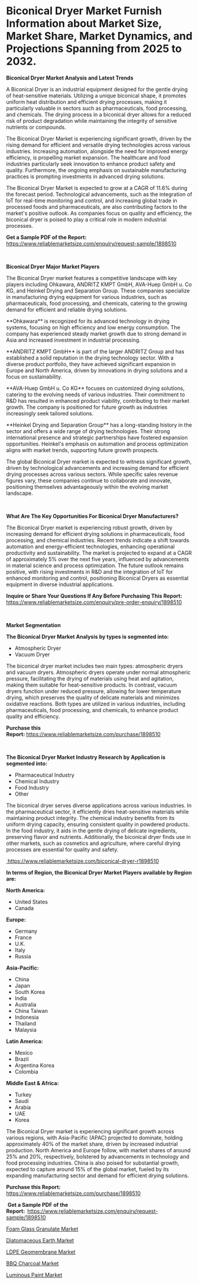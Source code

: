 <p><h1>Biconical Dryer Market Furnish Information about Market Size, Market Share, Market Dynamics, and Projections Spanning from 2025 to 2032.</h1></p><p><strong>Biconical Dryer Market Analysis and Latest Trends</strong></p>
<p><p>A Biconical Dryer is an industrial equipment designed for the gentle drying of heat-sensitive materials. Utilizing a unique biconical shape, it promotes uniform heat distribution and efficient drying processes, making it particularly valuable in sectors such as pharmaceuticals, food processing, and chemicals. The drying process in a biconical dryer allows for a reduced risk of product degradation while maintaining the integrity of sensitive nutrients or compounds.</p><p>The Biconical Dryer Market is experiencing significant growth, driven by the rising demand for efficient and versatile drying technologies across various industries. Increasing automation, alongside the need for improved energy efficiency, is propelling market expansion. The healthcare and food industries particularly seek innovation to enhance product safety and quality. Furthermore, the ongoing emphasis on sustainable manufacturing practices is prompting investments in advanced drying solutions.</p><p>The Biconical Dryer Market is expected to grow at a CAGR of 11.6% during the forecast period. Technological advancements, such as the integration of IoT for real-time monitoring and control, and increasing global trade in processed foods and pharmaceuticals, are also contributing factors to the market's positive outlook. As companies focus on quality and efficiency, the biconical dryer is poised to play a critical role in modern industrial processes.</p></p>
<p><strong>Get a Sample PDF of the Report:&nbsp;</strong> <a href="https://www.reliablemarketsize.com/enquiry/request-sample/1898510?utm_campaign=1131&utm_medium=2&utm_source=Github&utm_content=ia&utm_term=31032025&utm_id=biconical-dryer">https://www.reliablemarketsize.com/enquiry/request-sample/1898510</a></p>
<p>&nbsp;</p>
<p><strong>Biconical Dryer Major Market Players</strong></p>
<p><p>The Biconical Dryer market features a competitive landscape with key players including Ohkawara, ANDRITZ KMPT GmbH, AVA-Huep GmbH u. Co KG, and Heinkel Drying and Separation Group. These companies specialize in manufacturing drying equipment for various industries, such as pharmaceuticals, food processing, and chemicals, catering to the growing demand for efficient and reliable drying solutions.</p><p>**Ohkawara** is recognized for its advanced technology in drying systems, focusing on high efficiency and low energy consumption. The company has experienced steady market growth due to strong demand in Asia and increased investment in industrial processing. </p><p>**ANDRITZ KMPT GmbH** is part of the larger ANDRITZ Group and has established a solid reputation in the drying technology sector. With a diverse product portfolio, they have achieved significant expansion in Europe and North America, driven by innovations in drying solutions and a focus on sustainability.</p><p>**AVA-Huep GmbH u. Co KG** focuses on customized drying solutions, catering to the evolving needs of various industries. Their commitment to R&D has resulted in enhanced product viability, contributing to their market growth. The company is positioned for future growth as industries increasingly seek tailored solutions.</p><p>**Heinkel Drying and Separation Group** has a long-standing history in the sector and offers a wide range of drying technologies. Their strong international presence and strategic partnerships have fostered expansion opportunities. Heinkel's emphasis on automation and process optimization aligns with market trends, supporting future growth prospects.</p><p>The global Biconical Dryer market is expected to witness significant growth, driven by technological advancements and increasing demand for efficient drying processes across various sectors. While specific sales revenue figures vary, these companies continue to collaborate and innovate, positioning themselves advantageously within the evolving market landscape.</p></p>
<p>&nbsp;</p>
<p><strong>What Are The Key Opportunities For Biconical Dryer Manufacturers?</strong></p>
<p><p>The Biconical Dryer market is experiencing robust growth, driven by increasing demand for efficient drying solutions in pharmaceuticals, food processing, and chemical industries. Recent trends indicate a shift towards automation and energy-efficient technologies, enhancing operational productivity and sustainability. The market is projected to expand at a CAGR of approximately 5% over the next five years, influenced by advancements in material science and process optimization. The future outlook remains positive, with rising investments in R&D and the integration of IoT for enhanced monitoring and control, positioning Biconical Dryers as essential equipment in diverse industrial applications.</p></p>
<p><strong>Inquire or Share Your Questions If Any Before Purchasing This Report:</strong> <a href="https://www.reliablemarketsize.com/enquiry/pre-order-enquiry/1898510?utm_campaign=1131&utm_medium=2&utm_source=Github&utm_content=ia&utm_term=31032025&utm_id=biconical-dryer">https://www.reliablemarketsize.com/enquiry/pre-order-enquiry/1898510</a></p>
<p>&nbsp;</p>
<p><strong>Market Segmentation</strong></p>
<p><strong>The Biconical Dryer Market Analysis by types is segmented into:</strong></p>
<p><ul><li>Atmospheric Dryer</li><li>Vacuum Dryer</li></ul></p>
<p><p>The biconical dryer market includes two main types: atmospheric dryers and vacuum dryers. Atmospheric dryers operate under normal atmospheric pressure, facilitating the drying of materials using heat and agitation, making them suitable for heat-sensitive products. In contrast, vacuum dryers function under reduced pressure, allowing for lower temperature drying, which preserves the quality of delicate materials and minimizes oxidative reactions. Both types are utilized in various industries, including pharmaceuticals, food processing, and chemicals, to enhance product quality and efficiency.</p></p>
<p><strong>Purchase this Report:&nbsp;</strong><a href="https://www.reliablemarketsize.com/purchase/1898510?utm_campaign=1131&utm_medium=2&utm_source=Github&utm_content=ia&utm_term=31032025&utm_id=biconical-dryer">https://www.reliablemarketsize.com/purchase/1898510</a></p>
<p>&nbsp;</p>
<p><strong>The Biconical Dryer Market Industry Research by Application is segmented into:</strong></p>
<p><ul><li>Pharmaceutical Industry</li><li>Chemical Industry</li><li>Food Industry</li><li>Other</li></ul></p>
<p><p>The biconical dryer serves diverse applications across various industries. In the pharmaceutical sector, it efficiently dries heat-sensitive materials while maintaining product integrity. The chemical industry benefits from its uniform drying capacity, ensuring consistent quality in powdered products. In the food industry, it aids in the gentle drying of delicate ingredients, preserving flavor and nutrients. Additionally, the biconical dryer finds use in other markets, such as cosmetics and agriculture, where careful drying processes are essential for quality and safety.</p></p>
<p><a href="https://www.reliablemarketsize.com/biconical-dryer-r1898510?utm_campaign=1131&utm_medium=2&utm_source=Github&utm_content=ia&utm_term=31032025&utm_id=biconical-dryer">&nbsp;https://www.reliablemarketsize.com/biconical-dryer-r1898510</a></p>
<p><strong>In terms of Region, the Biconical Dryer Market Players available by Region are:</strong></p>
<p>
    <p> <strong> North America: </strong>
        <ul>
            <li>United States</li>
            <li>Canada</li>
        </ul>
        </p> 
    <p> <strong> Europe: </strong>
        <ul>
            <li>Germany</li>
            <li>France</li>
            <li>U.K.</li>
            <li>Italy</li>
            <li>Russia</li>
        </ul>
        </p> 
    <p> <strong> Asia-Pacific: </strong>
        <ul>
            <li>China</li>
            <li>Japan</li>
            <li>South Korea</li>
            <li>India</li>
            <li>Australia</li>
            <li>China Taiwan</li>
            <li>Indonesia</li>
            <li>Thailand</li>
            <li>Malaysia</li>
        </ul>
        </p> 
    <p> <strong> Latin America: </strong>
        <ul>
            <li>Mexico</li>
            <li>Brazil</li>
            <li>Argentina Korea</li>
            <li>Colombia</li>
        </ul>
        </p> 
    <p> <strong> Middle East & Africa: </strong>
        <ul>
            <li>Turkey</li>
            <li>Saudi</li>
            <li>Arabia</li>
            <li>UAE</li>
            <li>Korea</li>
        </ul>
    </p>
    </p>
<p><p>The Biconical Dryer market is experiencing significant growth across various regions, with Asia-Pacific (APAC) projected to dominate, holding approximately 40% of the market share, driven by increased industrial production. North America and Europe follow, with market shares of around 25% and 20%, respectively, bolstered by advancements in technology and food processing industries. China is also poised for substantial growth, expected to capture around 15% of the global market, fueled by its expanding manufacturing sector and demand for efficient drying solutions.</p></p>
<p><strong>Purchase this Report: </strong><a href="https://www.reliablemarketsize.com/purchase/1898510?utm_campaign=1131&utm_medium=2&utm_source=Github&utm_content=ia&utm_term=31032025&utm_id=biconical-dryer">https://www.reliablemarketsize.com/purchase/1898510</a></p>
<p>&nbsp;<strong>Get a Sample PDF of the Report:&nbsp;&nbsp;</strong><a href="https://www.reliablemarketsize.com/enquiry/request-sample/1898510?utm_campaign=1131&utm_medium=2&utm_source=Github&utm_content=ia&utm_term=31032025&utm_id=biconical-dryer">https://www.reliablemarketsize.com/enquiry/request-sample/1898510</a></p>
<p><strong></strong></p>
<p><p><a href="https://github.com/etapaqanee/Market-Research-Report-List-1/blob/main/foam-glass-granulate-market.md?utm_campaign=1131&utm_medium=2&utm_source=Github&utm_content=ia&utm_term=31032025&utm_id=biconical-dryer">Foam Glass Granulate Market</a></p><p><a href="https://github.com/wilzeryammy/Market-Research-Report-List-1/blob/main/diatomaceous-earth-market.md?utm_campaign=1131&utm_medium=2&utm_source=Github&utm_content=ia&utm_term=31032025&utm_id=biconical-dryer">Diatomaceous Earth Market</a></p><p><a href="https://github.com/leptouwrites/Market-Research-Report-List-1/blob/main/ldpe-geomembrane-market.md?utm_campaign=1131&utm_medium=2&utm_source=Github&utm_content=ia&utm_term=31032025&utm_id=biconical-dryer">LDPE Geomembrane Market</a></p><p><a href="https://github.com/sphaabrose/Market-Research-Report-List-1/blob/main/bbq-charcoal-market.md?utm_campaign=1131&utm_medium=2&utm_source=Github&utm_content=ia&utm_term=31032025&utm_id=biconical-dryer">BBQ Charcoal Market</a></p><p><a href="https://github.com/colloerrinbp/Market-Research-Report-List-1/blob/main/luminous-paint-market.md?utm_campaign=1131&utm_medium=2&utm_source=Github&utm_content=ia&utm_term=31032025&utm_id=biconical-dryer">Luminous Paint Market</a></p></p>
